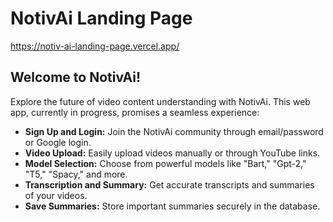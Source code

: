 # NotivAi Landing Page

 https://notiv-ai-landing-page.vercel.app/

## Welcome to NotivAi!

Explore the future of video content understanding with NotivAi. This web app, currently in progress, promises a seamless experience:

- **Sign Up and Login:** Join the NotivAi community through email/password or Google login.
- **Video Upload:** Easily upload videos manually or through YouTube links.
- **Model Selection:** Choose from powerful models like "Bart," "Gpt-2," "T5," "Spacy," and more.
- **Transcription and Summary:** Get accurate transcripts and summaries of your videos.
- **Save Summaries:** Store important summaries securely in the database.


